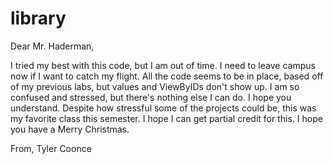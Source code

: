 # library

Dear Mr. Haderman,

I tried my best with this code, but I am out of time. I need to leave campus now if I want to catch my flight. All the code seems to be in place, based off of my previous labs, but values and ViewByIDs don't show up. I am so confused and stressed, but there's nothing else I can do. I hope you understand. Despite how stressful some of the projects could be, this was my favorite class this semester. I hope I can get partial credit for this. I hope you have a Merry Christmas.

From, Tyler Coonce
